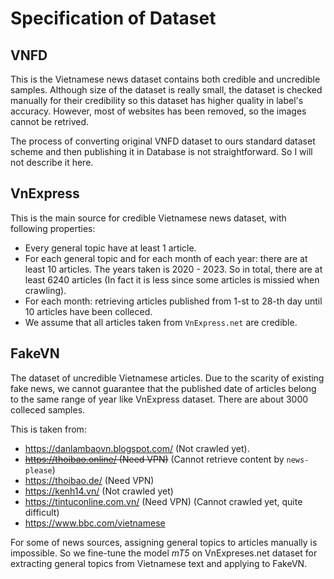 # Specification of Dataset

## VNFD

This is the Vietnamese news dataset contains both credible and uncredible samples. Although size of the dataset is really small, the dataset is checked manually for their credibility so this dataset has higher quality in label's accuracy. However, most of websites has been removed, so the images cannot be retrived.

The process of converting original VNFD dataset to ours standard dataset scheme and then publishing it in Database is not straightforward. So I will not describe it here.

## VnExpress

This is the main source for credible Vietnamese news dataset, with following properties:

- Every general topic have at least 1 article.
- For each general topic and for each month of each year: there are at least $10$ articles. The years taken is $2020$ - $2023$. So in total, there are at least $6240$ articles (In fact it is less since some articles is missied when crawling).
- For each month: retrieving articles published from $1$-st to $28$-th day until $10$ articles have been colleced.
- We assume that all articles taken from `VnExpress.net` are credible.

## FakeVN

The dataset of uncredible Vietnamese articles. Due to the scarity of existing fake news, we cannot guarantee that the published date of articles belong to the same range of year like VnExpress dataset. There are about $3000$ colleced samples.

This is taken from:

- <https://danlambaovn.blogspot.com/> (Not crawled yet).
- ~~<https://thoibao.online/> (Need VPN)~~ (Cannot retrieve content by `news-please`)
- <https://thoibao.de/> (Need VPN)
- <https://kenh14.vn/> (Not crawled yet)
- <https://tintuconline.com.vn/> (Need VPN) (Cannot crawled yet, quite difficult)
- <https://www.bbc.com/vietnamese>

For some of news sources, assigning general topics to articles manually is impossible. So we fine-tune the model *mT5* on VnExpreses.net dataset for extracting general topics from Vietnamese text and applying to FakeVN.